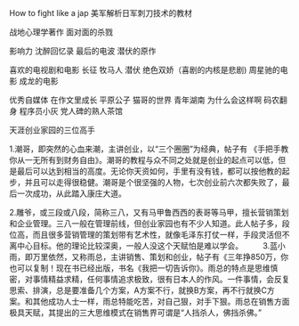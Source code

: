 How to fight like a jap
美军解析日军刺刀技术的教材


战地心理学著作
面对面的杀戮





影响力
沈醉回忆录
最后的电波 潜伏的原作






喜欢的电视剧和电影
长征
牧马人
潜伏
绝色双娇（喜剧的内核是悲剧)
周星驰的电影
成龙的电影


优秀自媒体
在作文里成长
平原公子
猫哥的世界
青年湖南
为什么会这样啊
码农翻身
程序员小灰
党人碑的熟人茶馆


天涯创业家园的三位高手


1.潮哥，即突然的心血来潮，主讲创业，以“三个圈圈”为经典，帖子有 《手把手教你从一无所有到财务自由》。潮哥的教程与众不同之处就是创业的起点可以低，但是最后可以达到相当的高度。无论你天资如何，手里有没有钱，都可以按他教的起步，并且可以走得很稳健。潮哥是个很坚强的人物，七次创业前六次都失败了，最后一次成功，从此踏入康庄大道。

2.雕爷，或三段或八段，简称三八，又有马甲鲁西西的表哥等马甲，擅长营销策划和企业管理。三八一般在管理前线，但创业家园也有不少人知道。此人帖子多，段位高，而且很多营销管理的策划带有艺术性，就像毛泽东打仗一样，手段灵活但不离中心目标。他的理论比较深奥，一般人没这个天赋怕是难以学会。
　　
3.蓝小雨，即万里依然，又称雨总，主讲销售、策划和创业，帖子有《三年挣850万，你也可以复制！现在书已经出版，书名《我把一切告诉你》。雨总的特点是思维慎密，对事情精益求精，任何事情追求极致，很有日本人的作风。一件事情，会反复思索、排演，总是要准备几个方案，A方案不行，就换B方案，再不行就换C方案。和其他成功人士一样，雨总特能吃苦，对自己狠，对手下狠。雨总在销售方面极具天赋，其提出的三大思维模式在销售界可谓是“人挡杀人，佛挡杀佛。”

